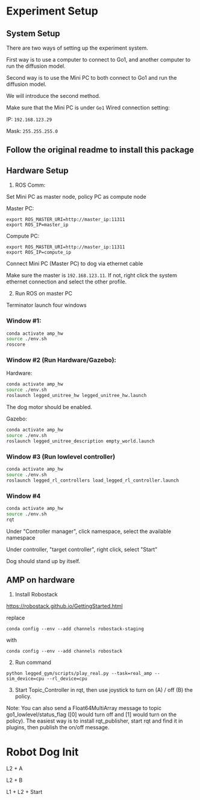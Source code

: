 # Experiment Setup

## System Setup

There are two ways of setting up the experiment system. 

First way is to use a computer to connect to Go1, and another computer to run the diffusion model.

Second way is to use the Mini PC to both connect to Go1 and run the diffusion model.

We will introduce the second method.

Make sure that the Mini PC is under `Go1` Wired connection setting:

IP: `192.168.123.29`

Mask: `255.255.255.0`


## Follow the original readme to install this package

## Hardware Setup
1. ROS Comm: 

Set Mini PC as master node, policy PC as compute node

Master PC: 
```
export ROS_MASTER_URI=http://master_ip:11311
export ROS_IP=master_ip
```

Compute PC: 
```
export ROS_MASTER_URI=http://master_ip:11311
export ROS_IP=compute_ip
```


Connect Mini PC (Master PC) to dog via ethernet cable

Make sure the master is `192.168.123.11`. If not, right click the system ethernet connection and select the other profile.


2. Run ROS on master PC

Terminator launch four windows

### Window #1:

```bash
conda activate amp_hw
source ./env.sh
roscore
```

### Window #2 (Run Hardware/Gazebo):

Hardware: 

```bash
conda activate amp_hw
source ./env.sh
roslaunch legged_unitree_hw legged_unitree_hw.launch
```

The dog motor should be enabled.

Gazebo: 

```bash
conda activate amp_hw
source ./env.sh
roslaunch legged_unitree_description empty_world.launch
```

### Window #3 (Run lowlevel controller)

```bash
conda activate amp_hw
source ./env.sh
roslaunch legged_rl_controllers load_legged_rl_controller.launch
```

### Window #4

```bash
conda activate amp_hw
source ./env.sh
rqt
```

Under "Controller manager", click namespace, select the available namespace

Under controller, "target controller", right click, select "Start"

Dog should stand up by itself.



## AMP on hardware
1. Install Robostack

https://robostack.github.io/GettingStarted.html

replace 
```
conda config --env --add channels robostack-staging
```

with 
```
conda config --env --add channels robostack
```

2. Run command

```
python legged_gym/scripts/play_real.py --task=real_amp --sim_device=cpu --rl_device=cpu
```

3. Start Topic_Controller in rqt, then use joystick to turn on (A) / off (B) the policy. 

Note: You can also send a Float64MultiArray message to topic go1_lowlevel/status_flag ([0] would turn off and [1] would turn on the policy). The easiest way is to install rqt_publisher, start rqt and find it in plugins, then publish the on/off message. 

# Robot Dog Init

L2 + A

L2 + B

L1 + L2 + Start

